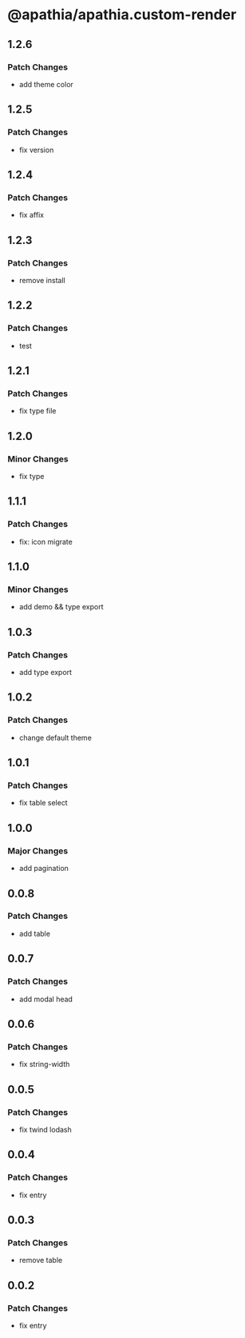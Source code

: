 # @apathia/apathia.custom-render

## 1.2.6

### Patch Changes

- add theme color

## 1.2.5

### Patch Changes

- fix version

## 1.2.4

### Patch Changes

- fix affix

## 1.2.3

### Patch Changes

- remove install

## 1.2.2

### Patch Changes

- test

## 1.2.1

### Patch Changes

- fix type file

## 1.2.0

### Minor Changes

- fix type

## 1.1.1

### Patch Changes

- fix: icon migrate

## 1.1.0

### Minor Changes

- add demo && type export

## 1.0.3

### Patch Changes

- add type export

## 1.0.2

### Patch Changes

- change default theme

## 1.0.1

### Patch Changes

- fix table select

## 1.0.0

### Major Changes

- add pagination

## 0.0.8

### Patch Changes

- add table

## 0.0.7

### Patch Changes

- add modal head

## 0.0.6

### Patch Changes

- fix string-width

## 0.0.5

### Patch Changes

- fix twind lodash

## 0.0.4

### Patch Changes

- fix entry

## 0.0.3

### Patch Changes

- remove table

## 0.0.2

### Patch Changes

- fix entry
